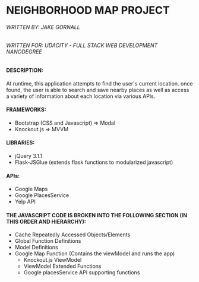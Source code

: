 
# NEIGHBORHOOD MAP PROJECT  
###### WRITTEN BY: JAKE GORNALL  
###### WRITTEN FOR: UDACITY - FULL STACK WEB DEVELOPMENT NANODEGREE
 
#### DESCRIPTION:  
<p>At runtime, this application attempts to find the user's current location. 
once found, the user is able to search and save nearby places as well as
access a variety of information about each location via various APIs.</p>

#### FRAMEWORKS:  
- Bootstrap (CSS and Javascript) => Modal
- Knockout.js => MVVM

#### LIBRARIES:  
- jQuery 3.1.1
- Flask-JSGlue (extends flask functions to modularized javascript)

#### APIs:  
- Google Maps
- Google PlacesService
- Yelp API

#### THE JAVASCRIPT CODE IS BROKEN INTO THE FOLLOWING SECTION (IN THIS ORDER AND HIERARCHY):  
+ Cache Repeatedly Accessed Objects/Elements  
+ Global Function Definitions  
+ Model Definitions  
+ Google Map Function (Contains the viewModel and runs the app)  
	- Knockout.js ViewModel  
	- ViewModel Extended Functions  
	- Google placesService API supporting functions